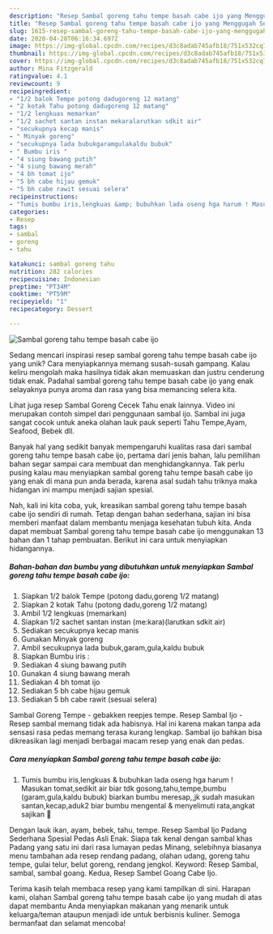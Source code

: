 ```yaml
---
description: "Resep Sambal goreng tahu tempe basah cabe ijo yang Menggugah Selera"
title: "Resep Sambal goreng tahu tempe basah cabe ijo yang Menggugah Selera"
slug: 1615-resep-sambal-goreng-tahu-tempe-basah-cabe-ijo-yang-menggugah-selera
date: 2020-04-28T06:16:34.697Z
image: https://img-global.cpcdn.com/recipes/d3c8adab745afb18/751x532cq70/sambal-goreng-tahu-tempe-basah-cabe-ijo-foto-resep-utama.jpg
thumbnail: https://img-global.cpcdn.com/recipes/d3c8adab745afb18/751x532cq70/sambal-goreng-tahu-tempe-basah-cabe-ijo-foto-resep-utama.jpg
cover: https://img-global.cpcdn.com/recipes/d3c8adab745afb18/751x532cq70/sambal-goreng-tahu-tempe-basah-cabe-ijo-foto-resep-utama.jpg
author: Mina Fitzgerald
ratingvalue: 4.1
reviewcount: 9
recipeingredient:
- "1/2 balok Tempe potong dadugoreng 12 matang"
- "2 kotak Tahu potong dadugoreng 12 matang"
- "1/2 lengkuas memarkan"
- "1/2 sachet santan instan mekaralarutkan sdkit air"
- "secukupnya kecap manis"
- " Minyak goreng"
- "secukupnya lada bubukgaramgulakaldu bubuk"
- " Bumbu iris "
- "4 siung bawang putih"
- "4 siung bawang merah"
- "4 bh tomat ijo"
- "5 bh cabe hijau gemuk"
- "5 bh cabe rawit sesuai selera"
recipeinstructions:
- "Tumis bumbu iris,lengkuas &amp; bubuhkan lada oseng hga harum ! Masukan tomat,sedikit air biar tdk gosong,tahu,tempe,bumbu (garam,gula,kaldu bubuk) biarkan bumbu meresap,,jk sudah masukan santan,kecap,aduk2 biar bumbu mengental &amp; menyelimuti rata,angkat sajikan 🍛"
categories:
- Resep
tags:
- sambal
- goreng
- tahu

katakunci: sambal goreng tahu 
nutrition: 282 calories
recipecuisine: Indonesian
preptime: "PT34M"
cooktime: "PT59M"
recipeyield: "1"
recipecategory: Dessert

---
```



![Sambal goreng tahu tempe basah cabe ijo](https://img-global.cpcdn.com/recipes/d3c8adab745afb18/751x532cq70/sambal-goreng-tahu-tempe-basah-cabe-ijo-foto-resep-utama.jpg)

Sedang mencari inspirasi resep sambal goreng tahu tempe basah cabe ijo yang unik? Cara menyiapkannya memang susah-susah gampang. Kalau keliru mengolah maka hasilnya tidak akan memuaskan dan justru cenderung tidak enak. Padahal sambal goreng tahu tempe basah cabe ijo yang enak selayaknya punya aroma dan rasa yang bisa memancing selera kita.

Lihat juga resep Sambal Goreng Cecek Tahu enak lainnya. Video ini merupakan contoh simpel dari penggunaan sambal ijo. Sambal ini juga sangat cocok untuk aneka olahan lauk pauk seperti Tahu Tempe,Ayam, Seafood, Bebek dll.

Banyak hal yang sedikit banyak mempengaruhi kualitas rasa dari sambal goreng tahu tempe basah cabe ijo, pertama dari jenis bahan, lalu pemilihan bahan segar sampai cara membuat dan menghidangkannya. Tak perlu pusing kalau mau menyiapkan sambal goreng tahu tempe basah cabe ijo yang enak di mana pun anda berada, karena asal sudah tahu triknya maka hidangan ini mampu menjadi sajian spesial.


Nah, kali ini kita coba, yuk, kreasikan sambal goreng tahu tempe basah cabe ijo sendiri di rumah. Tetap dengan bahan sederhana, sajian ini bisa memberi manfaat dalam membantu menjaga kesehatan tubuh kita. Anda dapat membuat Sambal goreng tahu tempe basah cabe ijo menggunakan 13 bahan dan 1 tahap pembuatan. Berikut ini cara untuk menyiapkan hidangannya.

<!--inarticleads1-->

##### Bahan-bahan dan bumbu yang dibutuhkan untuk menyiapkan Sambal goreng tahu tempe basah cabe ijo:

1. Siapkan 1/2 balok Tempe (potong dadu,goreng 1/2 matang)
1. Siapkan 2 kotak Tahu (potong dadu,goreng 1/2 matang)
1. Ambil 1/2 lengkuas (memarkan)
1. Siapkan 1/2 sachet santan instan (me:kara)(larutkan sdkit air)
1. Sediakan secukupnya kecap manis
1. Gunakan  Minyak goreng
1. Ambil secukupnya lada bubuk,garam,gula,kaldu bubuk
1. Siapkan  Bumbu iris :
1. Sediakan 4 siung bawang putih
1. Gunakan 4 siung bawang merah
1. Sediakan 4 bh tomat ijo
1. Sediakan 5 bh cabe hijau gemuk
1. Sediakan 5 bh cabe rawit (sesuai selera)


Sambal Goreng Tempe - gebakken reepjes tempe. Resep Sambal Ijo - Resep sambal memang tidak ada habisnya. Hal ini karena makan tanpa ada sensasi rasa pedas memang terasa kurang lengkap. Sambal ijo bahkan bisa dikreasikan lagi menjadi berbagai macam resep yang enak dan pedas. 

<!--inarticleads2-->

##### Cara menyiapkan Sambal goreng tahu tempe basah cabe ijo:

1. Tumis bumbu iris,lengkuas &amp; bubuhkan lada oseng hga harum ! Masukan tomat,sedikit air biar tdk gosong,tahu,tempe,bumbu (garam,gula,kaldu bubuk) biarkan bumbu meresap,,jk sudah masukan santan,kecap,aduk2 biar bumbu mengental &amp; menyelimuti rata,angkat sajikan 🍛


Dengan lauk ikan, ayam, bebek, tahu, tempe. Resep Sambal Ijo Padang Sederhana Spesial Pedas Asli Enak. Siapa tak kenal dengan sambal khas Padang yang satu ini dari rasa lumayan pedas Minang, selebihnya biasanya menu tambahan ada resep rendang padang, olahan udang, goreng tahu tempe, gulai telur, belut goreng, rendang jengkol. Keyword: Resep Sambal, sambal, sambal goang. Kedua, Resep Sambel Goang Cabe Ijo. 

Terima kasih telah membaca resep yang kami tampilkan di sini. Harapan kami, olahan Sambal goreng tahu tempe basah cabe ijo yang mudah di atas dapat membantu Anda menyiapkan makanan yang menarik untuk keluarga/teman ataupun menjadi ide untuk berbisnis kuliner. Semoga bermanfaat dan selamat mencoba!
